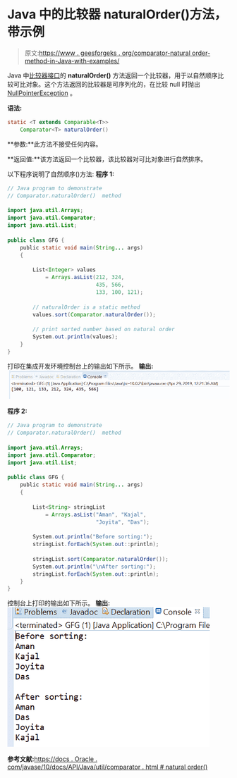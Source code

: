 # Java 中的比较器 naturalOrder()方法，带示例

> 原文:[https://www . geesforgeks . org/comparator-natural order-method-in-Java-with-examples/](https://www.geeksforgeeks.org/comparator-naturalorder-method-in-java-with-examples/)

Java 中[比较器接口](https://www.geeksforgeeks.org/comparator-interface-java/)的 **naturalOrder()** 方法返回一个比较器，用于以自然顺序比较可比对象。这个方法返回的比较器是可序列化的，在比较 null 时抛出 [NullPointerException](https://www.geeksforgeeks.org/null-pointer-exception-in-java/) 。

**语法:**

```java
static <T extends Comparable<T>> 
    Comparator<T> naturalOrder()

```

**参数:**此方法不接受任何内容。

**返回值:**该方法返回一个比较器，该比较器对可比对象进行自然排序。

以下程序说明了自然顺序()方法:
**程序 1:**

```java
// Java program to demonstrate
// Comparator.naturalOrder()  method

import java.util.Arrays;
import java.util.Comparator;
import java.util.List;

public class GFG {
    public static void main(String... args)
    {

        List<Integer> values
            = Arrays.asList(212, 324,
                            435, 566,
                            133, 100, 121);

        // naturalOrder is a static method
        values.sort(Comparator.naturalOrder());

        // print sorted number based on natural order
        System.out.println(values);
    }
}
```

打印在集成开发环境控制台上的输出如下所示。
**输出:**
![](img/00aafe55f356e33e796bd679a2fe0502.png)

**程序 2:**

```java
// Java program to demonstrate
// Comparator.naturalOrder()  method

import java.util.Arrays;
import java.util.Comparator;
import java.util.List;

public class GFG {
    public static void main(String... args)
    {

        List<String> stringList
            = Arrays.asList("Aman", "Kajal",
                            "Joyita", "Das");

        System.out.println("Before sorting:");
        stringList.forEach(System.out::println);

        stringList.sort(Comparator.naturalOrder());
        System.out.println("\nAfter sorting:");
        stringList.forEach(System.out::println);
    }
}
```

控制台上打印的输出如下所示。
**输出:**
![](img/04b305a095985ef95346f662741aa3d6.png)

**参考文献:**[https://docs . Oracle . com/javase/10/docs/API/Java/util/comparator . html # natural order()](https://docs.oracle.com/javase/10/docs/api/java/util/Comparator.html#naturalOrder())